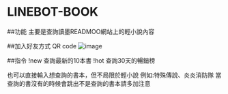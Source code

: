 # LINEBOT-BOOK

##功能
主要是查詢讀墨READMOO網站上的輕小說內容

##加入好友方式
QR code
![image](https://user-images.githubusercontent.com/53147433/176468400-b7c4239c-1cbc-4f69-bc25-339912f4808b.png)

##指令
!new 查詢最新的10本書
!hot 查詢30天的暢銷榜

也可以直接輸入想查詢的書本，但不局限於輕小說
例如:特殊傳說、炎炎消防隊 
當查詢的書沒有的時候會跳出不是查詢的書本請多加注意
